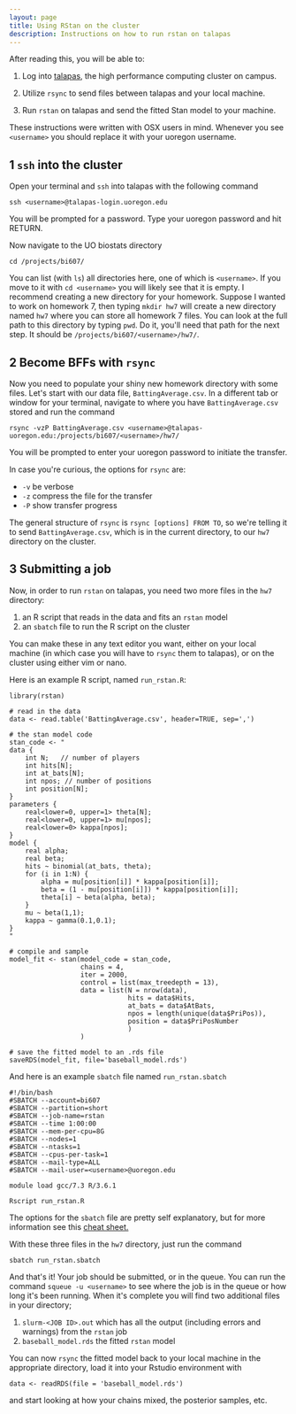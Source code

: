 ```yaml
---
layout: page
title: Using RStan on the cluster
description: Instructions on how to run rstan on talapas
---
```


After reading this, you will be able to:

1. Log into [talapas](https://hpcf.uoregon.edu/content/talapas),
the high performance computing cluster on campus.

2. Utilize `rsync` to send files between talapas and your local machine.

3. Run `rstan` on talapas and send the fitted Stan model to your machine.

These instructions were written with OSX users in mind.
Whenever you see `<username>` you should replace it with 
your uoregon username.

## 1 `ssh` into the cluster
Open your terminal and `ssh` into talapas with the following command
```
ssh <username>@talapas-login.uoregon.edu
```
You will be prompted for a password. Type your uoregon password and hit RETURN.

Now navigate to the UO biostats directory
``` 
cd /projects/bi607/
```
You can list (with `ls`) all directories here, one of which is `<username>`.
If you move to it with `cd <username>` you will likely see that it is empty.
I recommend creating a new directory for your homework.
Suppose I wanted to work on homework 7, then typing `mkdir hw7`
will create a new directory named `hw7` where you can store all homework 7 files.
You can look at the full path to this directory by typing `pwd`.
Do it, you'll need that path for the next step.
It should be `/projects/bi607/<username>/hw7/`.

## 2 Become BFFs with `rsync`
Now you need to populate your shiny new homework directory with some files.
Let's start with our data file, `BattingAverage.csv`. 
In a different tab or window for your terminal, navigate to where
you have `BattingAverage.csv` stored and run the command
```
rsync -vzP BattingAverage.csv <username>@talapas-uoregon.edu:/projects/bi607/<username>/hw7/
```
You will be prompted to enter your uoregon password to initiate the transfer.

In case you're curious, the options for `rsync` are:
- `-v` be verbose
- `-z` compress the file for the transfer
- `-P` show transfer progress

The general structure of `rsync` is `rsync [options] FROM TO`, so we're telling it to 
send `BattingAverage.csv`, which is in the current directory, to our 
`hw7` directory on the cluster.

## 3 Submitting a job
Now, in order to run `rstan` on talapas, you need two more files in the `hw7` directory:
1. an R script that reads in the data and fits an `rstan` model
2. an `sbatch` file to run the R script on the cluster

You can make these in any text editor you want, 
either on your local machine (in which case you will have to `rsync` them to talapas),
or on the cluster using either vim or nano.

Here is an example R script, named `run_rstan.R`:
```
library(rstan)

# read in the data
data <- read.table('BattingAverage.csv', header=TRUE, sep=',')

# the stan model code
stan_code <- "
data {
    int N;   // number of players
    int hits[N];
    int at_bats[N];
    int npos; // number of positions
    int position[N];
}
parameters {
    real<lower=0, upper=1> theta[N];
    real<lower=0, upper=1> mu[npos];
    real<lower=0> kappa[npos];
}
model {
    real alpha;
    real beta;
    hits ~ binomial(at_bats, theta);
    for (i in 1:N) {
        alpha = mu[position[i]] * kappa[position[i]];
        beta = (1 - mu[position[i]]) * kappa[position[i]];
        theta[i] ~ beta(alpha, beta);
    }
    mu ~ beta(1,1);
    kappa ~ gamma(0.1,0.1);
}
"

# compile and sample
model_fit <- stan(model_code = stan_code,
                  chains = 4,
                  iter = 2000,
                  control = list(max_treedepth = 13),
                  data = list(N = nrow(data),
                              hits = data$Hits,
                              at_bats = data$AtBats,
                              npos = length(unique(data$PriPos)),
                              position = data$PriPosNumber
                              )   
                  )   

# save the fitted model to an .rds file
saveRDS(model_fit, file='baseball_model.rds')
```

And here is an example `sbatch` file named `run_rstan.sbatch`
```
#!/bin/bash
#SBATCH --account=bi607
#SBATCH --partition=short
#SBATCH --job-name=rstan
#SBATCH --time 1:00:00
#SBATCH --mem-per-cpu=8G
#SBATCH --nodes=1
#SBATCH --ntasks=1
#SBATCH --cpus-per-task=1
#SBATCH --mail-type=ALL
#SBATCH --mail-user=<username>@uoregon.edu

module load gcc/7.3 R/3.6.1

Rscript run_rstan.R
```
The options for the `sbatch` file are pretty self explanatory,
but for more information see this 
[cheat sheet.](https://slurm.schedmd.com/pdfs/summary.pdf)

With these three files in the `hw7` directory, just run the command 
```
sbatch run_rstan.sbatch
```

And that's it! Your job should be submitted, or in the queue.
You can run the command `squeue -u <username>` to see where
the job is in the queue or how long it's been running.
When it's complete you will find two additional files in your directory;
1. `slurm-<JOB ID>.out` which has all the output (including errors and warnings) from the `rstan` job
2. `baseball_model.rds` the fitted `rstan` model

You can now `rsync` the fitted model back to your local machine in the appropriate directory,
load it into your Rstudio environment with 
```
data <- readRDS(file = 'baseball_model.rds')
```
and start looking at how your chains mixed, the posterior samples, etc.

